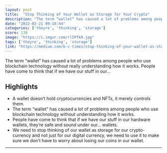 ```yaml
---
layout: post
title:  "Stop Thinking of Your Wallet as Storage for Your Crypto"
description: "The term “wallet” has caused a lot of problems among people who use blockchain technology without really understanding how it works. People have come to think that if we have our stuff in our…"
date: "2022-02-21 09:18:44"
categories: ['theyre', 'thinking', 'storage']
score: 138
image: "https://i.imgur.com/rlIPfkR.jpg"
tags: ['theyre', 'thinking', 'storage']
link: "https://medium.com/b-c-times/stop-thinking-of-your-wallet-as-storage-for-your-crypto-ab9132438c33?sk=3c1114f91e0e913c0c80d38296272777"
---
```


The term “wallet” has caused a lot of problems among people who use blockchain technology without really understanding how it works. People have come to think that if we have our stuff in our…

## Highlights

- A wallet doesn’t hold cryptocurrencies and NFTs, it merely controls them.
- The term “wallet” has caused a lot of problems among people who use blockchain technology without understanding how it works.
- People have come to think that if we have our stuff in our hardware wallets, they’re safe and sound under our… wallets.
- We need to stop thinking of our wallet as storage for our crypto-currency and not just for our digital currency, we need to use it to make sure we don't have to worry about losing our coins in our wallet.

---
